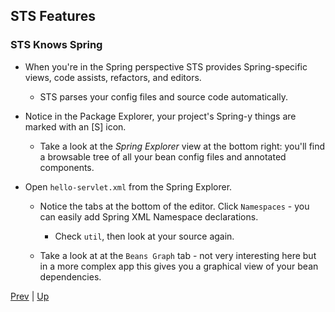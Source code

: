 ## STS Features

### STS Knows Spring

* When you're in the Spring perspective STS provides Spring-specific views, code assists, refactors, and editors.  

  * STS parses your config files and source code automatically.  

* Notice in the Package Explorer, your project's Spring-y things are marked with an \[S\] icon.

  * Take a look at the *Spring Explorer* view at the bottom right: you'll find a browsable tree of all your bean config files and annotated components.
  
* Open `hello-servlet.xml` from the Spring Explorer.

  * Notice the tabs at the bottom of the editor.  Click `Namespaces` - you can easily add Spring XML Namespace declarations.

    * Check `util`, then look at your source again.

  * Take a look at at the `Beans Graph` tab - not very interesting here but in a more complex app this gives you a graphical view of your bean dependencies.
  
[Prev](STSTour.md) | [Up](../README.md)
